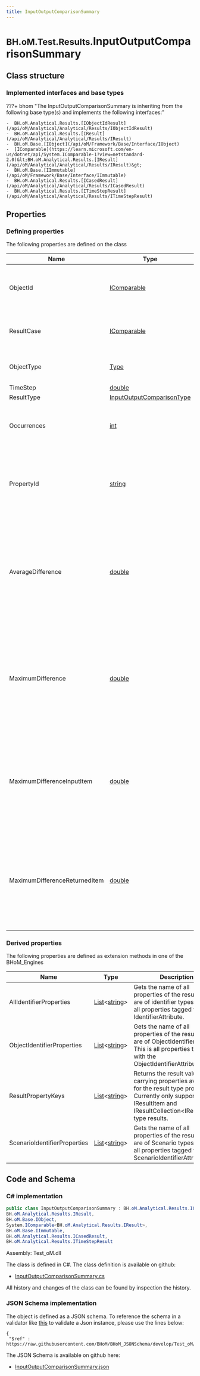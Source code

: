 ```yaml
---
title: InputOutputComparisonSummary
---
```


# <small>BH.oM.Test.Results.</small>**InputOutputComparisonSummary**



## Class structure

### Implemented interfaces and base types

???+ bhom "The InputOutputComparisonSummary is inheriting from the following base type(s) and implements the following interfaces:"

    -  BH.oM.Analytical.Results.[IObjectIdResult](/api/oM/Analytical/Analytical/Results/IObjectIdResult)
    -  BH.oM.Analytical.Results.[IResult](/api/oM/Analytical/Analytical/Results/IResult)
    -  BH.oM.Base.[IObject](/api/oM/Framework/Base/Interface/IObject)
    -  [IComparable](https://learn.microsoft.com/en-us/dotnet/api/System.IComparable-1?view=netstandard-2.0)&lt;BH.oM.Analytical.Results.[IResult](/api/oM/Analytical/Analytical/Results/IResult)&gt;
    -  BH.oM.Base.[IImmutable](/api/oM/Framework/Base/Interface/IImmutable)
    -  BH.oM.Analytical.Results.[ICasedResult](/api/oM/Analytical/Analytical/Results/ICasedResult)
    -  BH.oM.Analytical.Results.[ITimeStepResult](/api/oM/Analytical/Analytical/Results/ITimeStepResult)


## Properties



### Defining properties

The following properties are defined on the class

| Name             | Type             | Description      | Quantity         |
|------------------|------------------|------------------|------------------|
| ObjectId | [IComparable](https://learn.microsoft.com/en-us/dotnet/api/System.IComparable?view=netstandard-2.0) | The hashes of the item being evaluated, comma separated | - |
| ResultCase | [IComparable](https://learn.microsoft.com/en-us/dotnet/api/System.IComparable?view=netstandard-2.0) | The sets the result belongs to, comma separated. | - |
| ObjectType | [Type](https://learn.microsoft.com/en-us/dotnet/api/System.Type?view=netstandard-2.0) | The type of the object being evaluated. | - |
| TimeStep | [double](https://learn.microsoft.com/en-us/dotnet/api/System.Double?view=netstandard-2.0) | Not in use | - |
| ResultType | [InputOutputComparisonType](/api/oM/Framework/Test/Results/Enums/InputOutputComparisonType) | - | - |
| Occurrences | [int](https://learn.microsoft.com/en-us/dotnet/api/System.Int32?view=netstandard-2.0) | Number of times a particular difference has been registred. | - |
| PropertyId | [string](https://learn.microsoft.com/en-us/dotnet/api/System.String?view=netstandard-2.0) | The name of the evaluated property. Only applicable for ResultType 'Difference'. | - |
| AverageDifference | [double](https://learn.microsoft.com/en-us/dotnet/api/System.Double?view=netstandard-2.0) | Average difference between the input and returned item. Only applicable for Results of type 'Difference' for numerical values. | - |
| MaximumDifference | [double](https://learn.microsoft.com/en-us/dotnet/api/System.Double?view=netstandard-2.0) | Maximum difference between the input and returned item. Only applicable for Results of type 'Difference' for numerical values. | - |
| MaximumDifferenceInputItem | [double](https://learn.microsoft.com/en-us/dotnet/api/System.Double?view=netstandard-2.0) | Value of the input item for the maximum difference. Only applicable for Results of type 'Difference' for numerical values. | - |
| MaximumDifferenceReturnedItem | [double](https://learn.microsoft.com/en-us/dotnet/api/System.Double?view=netstandard-2.0) | Value of the returned item for the maximum difference. Only applicable for Results of type 'Difference' for numerical values. | - |


### Derived properties

The following properties are defined as extension methods in one of the BHoM_Engines

| Name             | Type             | Description      | Quantity         | Engine           |
|------------------|------------------|------------------|------------------|------------------|
| AllIdentifierProperties | [List](https://learn.microsoft.com/en-us/dotnet/api/System.Collections.Generic.List-1?view=netstandard-2.0)&lt;[string](https://learn.microsoft.com/en-us/dotnet/api/System.String?view=netstandard-2.0)&gt; | Gets the name of all properties of the result that are of identifier types. This is all properties tagged with any IdentifierAttribute. | - | Results_Engine |
| ObjectIdentifierProperties | [List](https://learn.microsoft.com/en-us/dotnet/api/System.Collections.Generic.List-1?view=netstandard-2.0)&lt;[string](https://learn.microsoft.com/en-us/dotnet/api/System.String?view=netstandard-2.0)&gt; | Gets the name of all properties of the result that are of ObjectIdentifier types. This is all properties tagged with the ObjectIdentifierAttribute. | - | Results_Engine |
| ResultPropertyKeys | [List](https://learn.microsoft.com/en-us/dotnet/api/System.Collections.Generic.List-1?view=netstandard-2.0)&lt;[string](https://learn.microsoft.com/en-us/dotnet/api/System.String?view=netstandard-2.0)&gt; | Returns the result value carrying properties available for the result type provided. Currently only supported for IResultItem and IResultCollection&lt;IResultItem&gt; type results. | - | Results_Engine |
| ScenarioIdentifierProperties | [List](https://learn.microsoft.com/en-us/dotnet/api/System.Collections.Generic.List-1?view=netstandard-2.0)&lt;[string](https://learn.microsoft.com/en-us/dotnet/api/System.String?view=netstandard-2.0)&gt; | Gets the name of all properties of the result that are of Scenario types. This is all properties tagged with the ScenarioIdentifierAttribute. | - | Results_Engine |


## Code and Schema

### C# implementation

``` C# title="C#"
public class InputOutputComparisonSummary : BH.oM.Analytical.Results.IObjectIdResult,
BH.oM.Analytical.Results.IResult,
BH.oM.Base.IObject,
System.IComparable<BH.oM.Analytical.Results.IResult>,
BH.oM.Base.IImmutable,
BH.oM.Analytical.Results.ICasedResult,
BH.oM.Analytical.Results.ITimeStepResult
```

Assembly: Test_oM.dll

The class is defined in C#. The class definition is available on github:

- [InputOutputComparisonSummary.cs](https://github.com/BHoM/BHoM/blob/develop/Test_oM/Results\InputOutputComparisonSummary.cs)

All history and changes of the class can be found by inspection the history.
### JSON Schema implementation

The object is defined as a JSON schema. To reference the schema in a validator like [this](https://www.jsonschemavalidator.net/) to validate a Json instance, please use the lines below:

``` { .json .copy .select } title="JSON Schema"
{
 "$ref" : https://raw.githubusercontent.com/BHoM/BHoM_JSONSchema/develop/Test_oM/Results/InputOutputComparisonSummary.json}
```

The JSON Schema is available on github here:

- [InputOutputComparisonSummary.json](https://github.com/BHoM/BHoM_JSONSchema/blob/develop/Test_oM/Results/InputOutputComparisonSummary.json)
